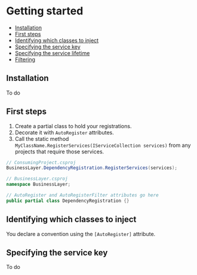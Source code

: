 # Getting started

* [Installation](#installation)
* [First steps](#first-steps)
* [Identifying which classes to inject](#search-criteria)
* [Specifying the service key](#specifying-the-service-key)
* [Specifying the service lifetime](#specifying-the-service-lifetime)
* [Filtering](#filtering)

<a name="installation"></a>
## Installation
To do

<a name="first-steps"></a>
## First steps
1. Create a partial class to hold your registrations.
1. Decorate it with `AutoRegister` attributes.
1. Call the static method `MyClassName.RegisterServices(IServiceCollection services)`
   from any projects that require those services.

```c#
// ConsumingProject.csproj
BusinessLayer.DependencyRegistration.RegisterServices(services);

// BusinessLayer.csproj
namespace BusinessLayer;

// AutoRegister and AutoRegisterFilter attributes go here
public partial class DependencyRegistration {}
```



<a id="search-criteria"></a>
## Identifying which classes to inject
You declare a convention using the `[AutoRegister]` attribute.

<a id="specifying-the-service-key"></a>
## Specifying the service key
To do

